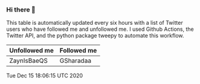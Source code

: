 ### Hi there 👋

This table is automatically updated every six hours with a list of Twitter users who have followed me and unfollowed me. I used Github Actions, the Twitter API, and the python package tweepy to automate this workflow.

| Unfollowed me |  Followed me |
| --- | --- |
|ZaynIsBaeQS|GSharadaa|
Tue Dec 15 18:06:15 UTC 2020
